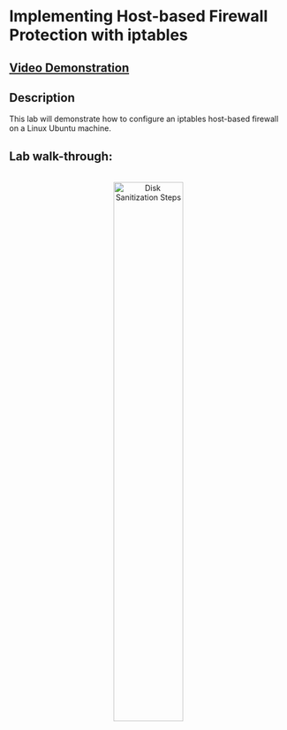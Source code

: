 <h1>Implementing Host-based Firewall Protection with iptables</h1>

 ## [Video Demonstration](https://drive.google.com/file/d/1ZJCIsOS1hU62NY_hVw_QIiRUx6AN4ET5/view?usp=drive_link)

<h2>Description</h2>
This lab will demonstrate how to configure an iptables host-based firewall on a Linux Ubuntu machine.
<br />

<h2>Lab walk-through:</h2>

<p align="center">
<br/>
<img src="https://i.imgur.com/tu7kBVd.png" height="50%" width="50%" alt="Disk Sanitization Steps"/>
<br />
<br />

